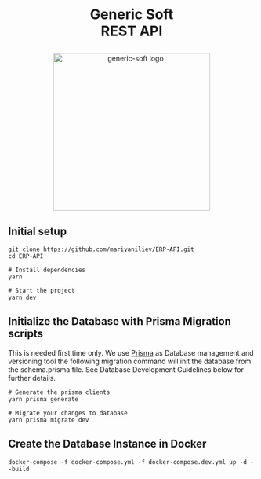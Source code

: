 <h1><p align="center">
  Generic Soft <br/>
  REST API
</p></h1>

<p align="center">
  <a href="https://genericsoft.bg/" target="blank"><img src="https://media-exp1.licdn.com/dms/image/C4D0BAQGICTRcAXWpSw/company-logo_200_200/0/1625574654319?e=1655942400&v=beta&t=wRhYFavVRCCf3Lti3-9gdEjziP36uz88pk7bf-WrfRA" width="320" alt="generic-soft logo" /></a>
</p>

## Initial setup

```shell
git clone https://github.com/mariyaniliev/ERP-API.git
cd ERP-API

# Install dependencies
yarn

# Start the project
yarn dev
```

## Initialize the Database with Prisma Migration scripts

This is needed first time only. We use [Prisma](https://www.prisma.io/) as Database management and versioning tool the following migration command will init the database from the schema.prisma file. See Database Development Guidelines below for further details.

```shell
# Generate the prisma clients
yarn prisma generate

# Migrate your changes to database
yarn prisma migrate dev

```

## Create the Database Instance in Docker

```shell
docker-compose -f docker-compose.yml -f docker-compose.dev.yml up -d --build
```
